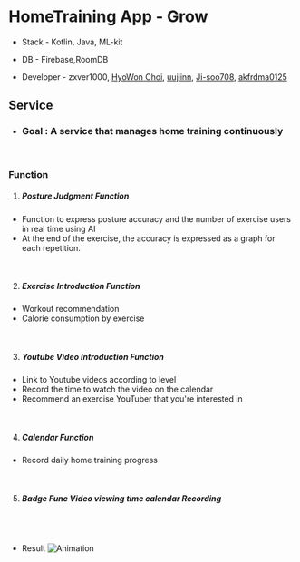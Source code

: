 # HomeTraining App - Grow


- Stack - Kotlin, Java, ML-kit





- DB - Firebase,RoomDB





- Developer - zxver1000, [HyoWon Choi](https://github.com/wonniiii), [uujiinn](https://github.com/uujiinn), [Ji-soo708](https://github.com/Ji-soo708), [akfrdma0125](https://github.com/akfrdma0125) 




<h2>Service</h2>

- <h3>Goal : A service that manages home training continuously</h3>


<br/>



<h3>Function</h3>





1. <h5>Posture Judgment Function</h5>
- Function to express posture accuracy and the number of exercise users in real time using AI
- At the end of the exercise, the accuracy is expressed as a graph for each repetition.
<br/>


2. <h5>Exercise Introduction Function</h5>
- Workout recommendation
- Calorie consumption by exercise


<br/>

3. <h5>Youtube Video Introduction Function</h5>
- Link to Youtube videos according to level
- Record the time to watch the video on the calendar
- Recommend an exercise YouTuber that you're interested in

<br/>



4. <h5>Calendar Function</h5>
- Record daily home training progress




<br/>



5. <h5>Badge Func Video viewing time calendar Recording</h5>


<br/>
<br/>

- Result
![Animation](https://user-images.githubusercontent.com/78923992/207072847-64052dca-78ca-432e-b560-b057a50642ad.gif)
